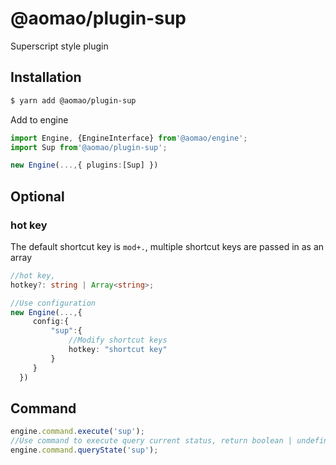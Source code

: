 # @aomao/plugin-sup

Superscript style plugin

## Installation

```bash
$ yarn add @aomao/plugin-sup
```

Add to engine

```ts
import Engine, {EngineInterface} from'@aomao/engine';
import Sup from'@aomao/plugin-sup';

new Engine(...,{ plugins:[Sup] })
```

## Optional

### hot key

The default shortcut key is `mod+.`, multiple shortcut keys are passed in as an array

```ts
//hot key,
hotkey?: string | Array<string>;

//Use configuration
new Engine(...,{
     config:{
         "sup":{
             //Modify shortcut keys
             hotkey: "shortcut key"
         }
     }
  })
```

## Command

```ts
engine.command.execute('sup');
//Use command to execute query current status, return boolean | undefined
engine.command.queryState('sup');
```
